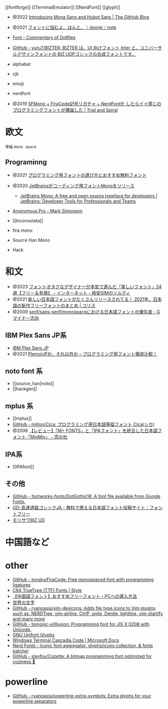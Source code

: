 [[fontforge]]
[[TerminalEmulator]]
[[NerdFont]]
[[glyph]]

- @2022 [Introducing Mona Sans and Hubot Sans | The GitHub Blog](https://github.blog/2022-12-02-introducing-mona-sans-and-hubot-sans/)
- @2021 [フォントに悩むよ、ほんと。｜doorei｜note](https://note.com/doorei/n/n5c039c744b92)
- [Font - Commentary of Dotfiles](https://coralpink.github.io/commentary/wezterm/font.html)

- [GitHub - yuru7/BIZTER: BIZTER は、UI 向けフォント Inter と、ユニバーサルデザインフォントの BIZ UDPゴシックの合成フォントです。](https://github.com/yuru7/BIZTER/)

- alphabet
- cjk
- emoji
- nerdfont

- @2019 [SFMono + FiraCode記号リガチャ + NerdFont化 したらイイ感じのプログラミングフォントが爆誕した | Trial and Spiral](https://blog.solunita.net/posts/combine-sfmono-ligaturizer-nerd-font/)

# 欧文
`等幅` `mono space`

## Programinng
- @2021 [プログラミング用フォントの選び方とおすすめ無料フォント](https://pouhon.net/font-programming/4990/)
- @2020 [JetBrainsがコーディング用フォントMonoをリリース](https://www.infoq.com/jp/news/2020/03/jetbrains-mono/)
	- [JetBrains Mono: A free and open source typeface for developers | JetBrains: Developer Tools for Professionals and Teams](https://www.jetbrains.com/ja-jp/lp/mono/)

- [Anonymous Pro - Mark Simonson](https://www.marksimonson.com/fonts/view/anonymous-pro)
- [[Inconsolata]]
- fira mono
- Source Han Mono
- Hack

# 和文
- @2023  [フォントオタクなデザイナーが本気で選んだ「美しいフォント」24選【フリー＆有償】 - インターネット・格安SIMのソルディ](https://hikkoshizamurai.jp/soldi/articles/font_select_2017/)
- @2021 [新しい日本語フォントがたくさんリリースされてる！ 2021年、日本語の新作フリーフォントのまとめ | コリス](https://coliss.com/articles/freebies/japanese-free-fonts-dec-2021.html)
- @2009 [serif/sans-serif/monospaceにおける日本語フォントの優先度 - Gマイナー志向](https://matsuu.hatenablog.com/entry/20090701/1246466264)

## IBM Plex Sans JP系
- [IBM Plex Sans JP](https://www.ibm.com/blogs/think/jp-ja/how-ibm-plex-an-opensource-font-was-born/)
- @2021 [PlemolJPか、それ以外か – プログラミング用フォント徹底比較！](https://pouhon.net/font-plemol/6599/)

## noto font 系
- [[source_han|noto]]
- [[hackgen]]

## mplus 系
- [[mplus]]
- [GitHub - miiton/Cica: プログラミング用日本語等幅フォント Cica(シカ)](https://github.com/miiton/Cica)
- @2006 [【レビュー】「M+ FONTS」と「IPAフォント」を統合した日本語フォント「MigMix」 - 窓の杜](https://forest.watch.impress.co.jp/docs/review/516569.html)

## IPA系
- [[IPAfont]]

## その他
- [GitHub - fontworks-fonts/DotGothic16: A font file available from Google Fonts.](https://github.com/fontworks-fonts/DotGothic16)
- [GD-高速道路ゴシックJA - 無料で使える日本語フォント投稿サイト｜フォントフリー](https://fontfree.me/525)
- [モリサワBIZ UD](https://fonts.google.com/specimen/BIZ+UDGothic)

# 中国語など

# other

- [GitHub - tonsky/FiraCode: Free monospaced font with programming ligatures](https://github.com/tonsky/FiraCode/)
- [C64 TrueType (TTF) Fonts | Style](http://style64.org/c64-truetype)
- [【中国語フォント】おすすめフリーフォント・PCへの導入方法](http://cn-seminar.com/chinese-font-11257)
- [世界の文字](http://www.chikyukotobamura.org/muse/wr_europa_4.html)
- [GitHub - ryanoasis/vim-devicons: Adds file type icons to Vim plugins such as: NERDTree, vim-airline, CtrlP, unite, Denite, lightline, vim-startify and many more](https://github.com/ryanoasis/vim-devicons)
- [GitHub - tomonic-x/Illusion: Programming font for JIS X 0208 with Unicode.](https://github.com/tomonic-x/Illusion)
- [GNU Unifont Glyphs](http://unifoundry.com/unifont/index.html)
- [Windows Terminal Cascadia Code | Microsoft Docs](https://docs.microsoft.com/en-us/windows/terminal/cascadia-code)
- [Nerd Fonts - Iconic font aggregator, glyphs/icons collection, & fonts patcher](https://www.nerdfonts.com/)
- [GitHub - slavfox/Cozette: A bitmap programming font optimized for coziness 💜](https://github.com/slavfox/Cozette)
# powerline
- [GitHub - ryanoasis/powerline-extra-symbols: Extra glyphs for your powerline separators](https://github.com/ryanoasis/powerline-extra-symbols)
